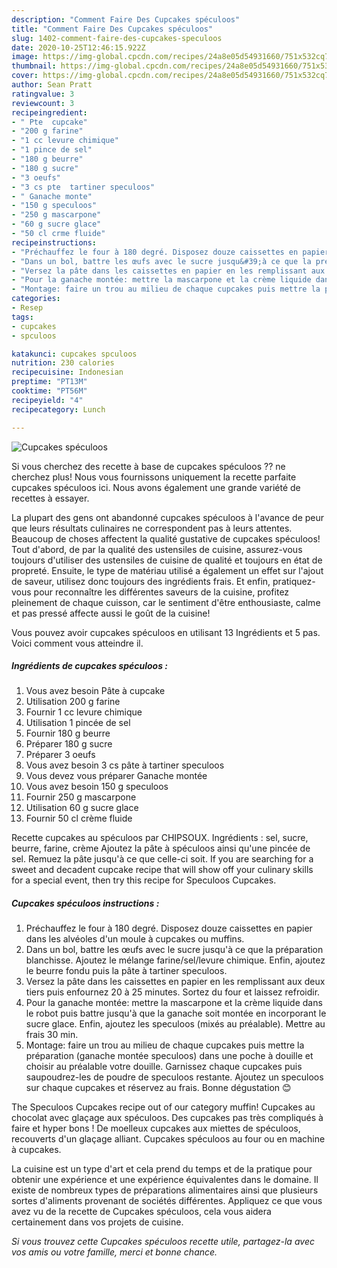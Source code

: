 ```yaml
---
description: "Comment Faire Des Cupcakes spéculoos"
title: "Comment Faire Des Cupcakes spéculoos"
slug: 1402-comment-faire-des-cupcakes-speculoos
date: 2020-10-25T12:46:15.922Z
image: https://img-global.cpcdn.com/recipes/24a8e05d54931660/751x532cq70/cupcakes-speculoos-photo-principale-de-la-recette.jpg
thumbnail: https://img-global.cpcdn.com/recipes/24a8e05d54931660/751x532cq70/cupcakes-speculoos-photo-principale-de-la-recette.jpg
cover: https://img-global.cpcdn.com/recipes/24a8e05d54931660/751x532cq70/cupcakes-speculoos-photo-principale-de-la-recette.jpg
author: Sean Pratt
ratingvalue: 3
reviewcount: 3
recipeingredient:
- " Pte  cupcake"
- "200 g farine"
- "1 cc levure chimique"
- "1 pince de sel"
- "180 g beurre"
- "180 g sucre"
- "3 oeufs"
- "3 cs pte  tartiner speculoos"
- " Ganache monte"
- "150 g speculoos"
- "250 g mascarpone"
- "60 g sucre glace"
- "50 cl crme fluide"
recipeinstructions:
- "Préchauffez le four à 180 degré. Disposez douze caissettes en papier dans les alvéoles d&#39;un moule à cupcakes ou muffins."
- "Dans un bol, battre les œufs avec le sucre jusqu&#39;à ce que la préparation blanchisse. Ajoutez le mélange farine/sel/levure chimique. Enfin, ajoutez le beurre fondu puis la pâte à tartiner speculoos."
- "Versez la pâte dans les caissettes en papier en les remplissant aux deux tiers puis enfournez 20 à 25 minutes. Sortez du four et laissez refroidir."
- "Pour la ganache montée: mettre la mascarpone et la crème liquide dans le robot puis battre jusqu&#39;à que la ganache soit montée en incorporant le sucre glace. Enfin, ajoutez les speculoos (mixés au préalable). Mettre au frais 30 min."
- "Montage: faire un trou au milieu de chaque cupcakes puis mettre la préparation (ganache montée speculoos) dans une poche à douille et choisir au préalable votre douille. Garnissez chaque cupcakes puis saupoudrez-les de poudre de speculoos restante. Ajoutez un speculoos sur chaque cupcakes et réservez au frais. Bonne dégustation 😊"
categories:
- Resep
tags:
- cupcakes
- spculoos

katakunci: cupcakes spculoos 
nutrition: 230 calories
recipecuisine: Indonesian
preptime: "PT13M"
cooktime: "PT56M"
recipeyield: "4"
recipecategory: Lunch

---
```



![Cupcakes spéculoos](https://img-global.cpcdn.com/recipes/24a8e05d54931660/751x532cq70/cupcakes-speculoos-photo-principale-de-la-recette.jpg)

Si vous cherchez des recette à base de cupcakes spéculoos ?? ne cherchez plus! Nous vous fournissons uniquement la recette parfaite cupcakes spéculoos ici. Nous avons également une grande variété de recettes à essayer.

La plupart des gens ont abandonné cupcakes spéculoos à l'avance de peur que leurs résultats culinaires ne correspondent pas à leurs attentes. Beaucoup de choses affectent la qualité gustative de cupcakes spéculoos! Tout d'abord, de par la qualité des ustensiles de cuisine, assurez-vous toujours d'utiliser des ustensiles de cuisine de qualité et toujours en état de propreté. Ensuite, le type de matériau utilisé a également un effet sur l'ajout de saveur, utilisez donc toujours des ingrédients frais. Et enfin, pratiquez-vous pour reconnaître les différentes saveurs de la cuisine, profitez pleinement de chaque cuisson, car le sentiment d'être enthousiaste, calme et pas pressé affecte aussi le goût de la cuisine!

<!--inarticleads1-->

Vous pouvez avoir cupcakes spéculoos en utilisant 13 Ingrédients et 5 pas. Voici comment vous atteindre il.

##### Ingrédients de cupcakes spéculoos :

1. Vous avez besoin  Pâte à cupcake
1. Utilisation 200 g farine
1. Fournir 1 cc levure chimique
1. Utilisation 1 pincée de sel
1. Fournir 180 g beurre
1. Préparer 180 g sucre
1. Préparer 3 oeufs
1. Vous avez besoin 3 cs pâte à tartiner speculoos
1. Vous devez vous préparer  Ganache montée
1. Vous avez besoin 150 g speculoos
1. Fournir 250 g mascarpone
1. Utilisation 60 g sucre glace
1. Fournir 50 cl crème fluide


Recette cupcakes au spéculoos par CHIPSOUX. Ingrédients : sel, sucre, beurre, farine, crème Ajoutez la pâte à spéculoos ainsi qu&#39;une pincée de sel. Remuez la pâte jusqu&#39;à ce que celle-ci soit. If you are searching for a sweet and decadent cupcake recipe that will show off your culinary skills for a special event, then try this recipe for Speculoos Cupcakes. 

<!--inarticleads2-->

##### Cupcakes spéculoos instructions :

1. Préchauffez le four à 180 degré. Disposez douze caissettes en papier dans les alvéoles d&#39;un moule à cupcakes ou muffins.
1. Dans un bol, battre les œufs avec le sucre jusqu&#39;à ce que la préparation blanchisse. Ajoutez le mélange farine/sel/levure chimique. Enfin, ajoutez le beurre fondu puis la pâte à tartiner speculoos.
1. Versez la pâte dans les caissettes en papier en les remplissant aux deux tiers puis enfournez 20 à 25 minutes. Sortez du four et laissez refroidir.
1. Pour la ganache montée: mettre la mascarpone et la crème liquide dans le robot puis battre jusqu&#39;à que la ganache soit montée en incorporant le sucre glace. Enfin, ajoutez les speculoos (mixés au préalable). Mettre au frais 30 min.
1. Montage: faire un trou au milieu de chaque cupcakes puis mettre la préparation (ganache montée speculoos) dans une poche à douille et choisir au préalable votre douille. Garnissez chaque cupcakes puis saupoudrez-les de poudre de speculoos restante. Ajoutez un speculoos sur chaque cupcakes et réservez au frais. Bonne dégustation 😊


The Speculoos Cupcakes recipe out of our category muffin! Cupcakes au chocolat avec glaçage aux spéculoos. Des cupcakes pas très compliqués à faire et hyper bons ! De moelleux cupcakes aux miettes de spéculoos, recouverts d&#39;un glaçage alliant. Cupcakes spéculoos au four ou en machine à cupcakes. 

<!--inarticleads1-->

<p>
La cuisine est un type d'art et cela prend du temps et de la pratique pour obtenir une expérience et une expérience équivalentes dans le domaine. Il existe de nombreux types de préparations alimentaires ainsi que plusieurs sortes d'aliments provenant de sociétés différentes. Appliquez ce que vous avez vu de la recette de Cupcakes spéculoos, cela vous aidera certainement dans vos projets de cuisine.
</p>

<p>
<i>Si vous trouvez cette Cupcakes spéculoos recette utile, partagez-la avec vos amis ou votre famille, merci et bonne chance.</i>
</p>
